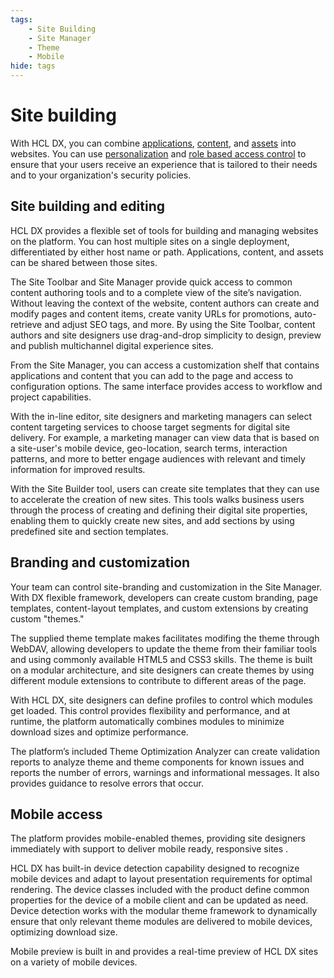 ```yaml
---
tags: 
    - Site Building
    - Site Manager
    - Theme
    - Mobile
hide: tags
---
```

# Site building

With HCL DX, you can combine [applications](application_integration.md), [content](content_management.md), and [assets](asset_management.md) into websites. You can use [personalization](personalization.md) and [role based access control](role_based_access.md) to ensure that your users receive an experience that is tailored to their needs and to your organization's security policies.

## Site building and editing

HCL DX provides a flexible set of tools for building and managing websites on the platform. You can host multiple sites on a single deployment, differentiated by either host name or path. Applications, content, and assets can be shared between those sites.

The Site Toolbar and Site Manager provide quick access to common content authoring tools and to a complete view of the site’s navigation. Without leaving the context of the website, content authors can create and modify pages and content items, create vanity URLs for promotions, auto-retrieve and adjust SEO tags, and more. By using the Site Toolbar, content authors and site designers use drag-and-drop simplicity to design, preview and publish multichannel digital experience sites.

From the Site Manager, you can access a customization shelf that contains applications and content that you can add to the page and access to configuration options. The same interface provides access to workflow and project capabilities.

With the in-line editor, site designers and marketing managers can select content targeting services to choose target segments for digital site delivery. For example, a marketing manager can view data that is based on a site-user's mobile device, geo-location, search terms, interaction patterns, and more to better engage audiences with relevant and timely information for improved results.

With the Site Builder tool, users can create site templates that they can use to accelerate the creation of new sites. This tools walks business users through the process of creating and defining their digital site properties, enabling them to quickly create new sites, and add sections by using predefined site and section templates. 

## Branding and customization

Your team can control site-branding and customization in the Site Manager. With DX flexible framework, developers can create custom branding, page templates, content-layout templates, and custom extensions by  creating custom "themes."

The supplied theme template makes facilitates modifing the theme through WebDAV, allowing developers to update the theme from their familiar tools and using commonly available HTML5 and CSS3 skills. The theme is built on a modular architecture, and site designers can create themes by using different module extensions to contribute to different areas of the page.

With HCL DX, site designers can define profiles to control which modules get loaded. This control provides flexibility and performance, and at runtime, the platform automatically combines modules to minimize download sizes and optimize performance.

The platform’s included Theme Optimization Analyzer can create validation reports to analyze theme and theme components for known issues and reports the number of errors, warnings and informational messages. It also provides guidance to resolve errors that occur.

## Mobile access

The platform provides mobile-enabled themes, providing site designers immediately with support to deliver mobile ready, responsive sites .

HCL DX has built-in device detection capability designed to recognize mobile devices and adapt to layout presentation requirements for optimal rendering. The device classes included with the product define common properties for the device of a mobile client and can be updated as need. Device detection works with the modular theme framework to dynamically ensure that only relevant theme modules are delivered to mobile devices, optimizing download size.

Mobile preview is built in and provides a real-time preview of HCL DX sites on a variety of mobile devices.
